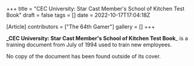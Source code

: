 +++
title = "CEC University: Star Cast Member's School of Kitchen Test Book"
draft = false
tags = []
date = 2022-10-17T17:04:18Z

[Article]
contributors = ["The 64th Gamer"]
gallery = []
+++

**_CEC University: Star Cast Member's School of Kitchen Test Book**_ is a training document from July of 1994 used to train new employees.

No copy of the document has been found outside of its cover.